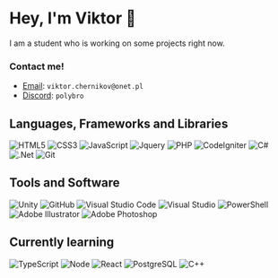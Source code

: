 # Hey, I'm Viktor 👋 
I am a student who is working on some projects right now. 

### Contact me!
- [Email](mailto:viktor.chernikov@onet.pl): `viktor.chernikov@onet.pl`
- [Discord](https://discord.gg/H4KDxzMpP2): `polybro`
  
## Languages, Frameworks and Libraries
![HTML5](https://img.shields.io/badge/html5-%23E34F26.svg?style=for-the-badge&logo=html5&logoColor=white)
![CSS3](https://img.shields.io/badge/css3-%231572B6.svg?style=for-the-badge&logo=css3&logoColor=white) 
![JavaScript](https://img.shields.io/badge/javascript-%23323330.svg?style=for-the-badge&logo=javascript&logoColor=%23F7DF1E)
![Jquery](https://img.shields.io/badge/jquery-%3333333.svg?style=for-the-badge&logo=jquery&logoColor=blue)
![PHP](https://img.shields.io/badge/php-%233233.svg?style=for-the-badge&logo=php&logoColor=%8993be)
![CodeIgniter](https://img.shields.io/badge/CodeIgniter-DD4814.svg?style=for-the-badge&logo=codeigniter&logoColor=white)
![C#](https://img.shields.io/badge/c%20SHARP-9A4993.svg?style=for-the-badge&logo=c-sharp&logoColor=white)
![.Net](https://img.shields.io/badge/.NET-5C2D91?style=for-the-badge&logo=.net&logoColor=white) 
![Git](https://img.shields.io/badge/git-%23F05033.svg?style=for-the-badge&logo=git&logoColor=white)

## Tools and Software
![Unity](https://img.shields.io/badge/unity-%23000000.svg?style=for-the-badge&logo=unity&logoColor=white)
![GitHub](https://img.shields.io/badge/github-%23121011.svg?style=for-the-badge&logo=github&logoColor=white)
![Visual Studio Code](https://img.shields.io/badge/Visual%20Studio%20Code-0078d7.svg?style=for-the-badge&logo=visual-studio-code&logoColor=white) 
![Visual Studio](https://img.shields.io/badge/Visual%20Studio-5C2D91.svg?style=for-the-badge&logo=visual-studio&logoColor=white) 
![PowerShell](https://img.shields.io/badge/PowerShell-%235391FE.svg?style=for-the-badge&logo=powershell&logoColor=white)
![Adobe Illustrator](https://img.shields.io/badge/adobe%20illustrator-%23FF9A00.svg?style=for-the-badge&logo=adobe%20illustrator&logoColor=white) 
![Adobe Photoshop](https://img.shields.io/badge/adobe%20photoshop-%2331A8FF.svg?style=for-the-badge&logo=adobe%20photoshop&logoColor=white)

## Currently learning
![TypeScript](https://img.shields.io/badge/typescript-007acc.svg?style=for-the-badge&logo=typescript&logoColor=white)
![Node](https://img.shields.io/badge/nodejs-%3c873a.svg?style=for-the-badge&logo=node.js&logoColor=black)
![React](https://img.shields.io/badge/react-61DBFB.svg?style=for-the-badge&logo=react&logoColor=black)
![PostgreSQL](https://img.shields.io/badge/PostgreSQL-0064a5.svg?style=for-the-badge&logo=postgresql&logoColor=white)
![C++](https://img.shields.io/badge/c++-044F88.svg?style=for-the-badge&logo=cplusplus&logoColor=white)
